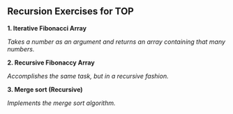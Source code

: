 ## Recursion Exercises for TOP

**1. Iterative Fibonacci Array**

_Takes a number as an argument and returns an array
containing that many numbers._

**2. Recursive Fibonaccy Array**

_Accomplishes the same task, but in a recursive fashion._

**3. Merge sort (Recursive)**

_Implements the merge sort algorithm._
